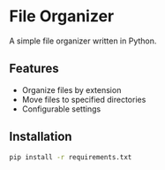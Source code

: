# File Organizer

A simple file organizer written in Python.

## Features

- Organize files by extension
- Move files to specified directories
- Configurable settings

## Installation

```bash
pip install -r requirements.txt